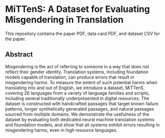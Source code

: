 # MiTTenS: A Dataset for Evaluating Misgendering in Translation
This repository contains the paper PDF, data card PDF, and dataset CSV for the paper.

## Abstract
Misgendering is the act of referring to someone in a way that does not reflect their gender identity.  Translation systems, including foundation models capable of translation, can produce errors that result in misgendering harms. To measure the extent of such potential harms when translating into and out of English, we introduce a dataset, MiTTenS, covering 26 languages from a variety of language families and scripts, including several traditionally underpresented in digital resources. The dataset is constructed with handcrafted passages that target known failure patterns, longer synthetically generated passages, and natural passages sourced from multiple domains. We demonstrate the usefulness of the dataset by evaluating both dedicated neural machine translation systems and foundation models, and show that all systems exhibit errors resulting in misgendering harms, even in high resource languages.
